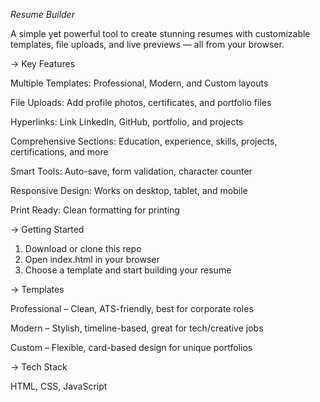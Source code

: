 *Resume Builder* 

A simple yet powerful tool to create stunning resumes with customizable templates, file uploads, and live previews — all from your browser.

-> Key Features

Multiple Templates: Professional, Modern, and Custom layouts

File Uploads: Add profile photos, certificates, and portfolio files

Hyperlinks: Link LinkedIn, GitHub, portfolio, and projects

Comprehensive Sections: Education, experience, skills, projects, certifications, and more

Smart Tools: Auto-save, form validation, character counter

Responsive Design: Works on desktop, tablet, and mobile

Print Ready: Clean formatting for printing


-> Getting Started

1. Download or clone this repo
2. Open index.html in your browser
3. Choose a template and start building your resume


-> Templates

Professional – Clean, ATS-friendly, best for corporate roles

Modern – Stylish, timeline-based, great for tech/creative jobs

Custom – Flexible, card-based design for unique portfolios


-> Tech Stack

HTML, CSS, JavaScript


